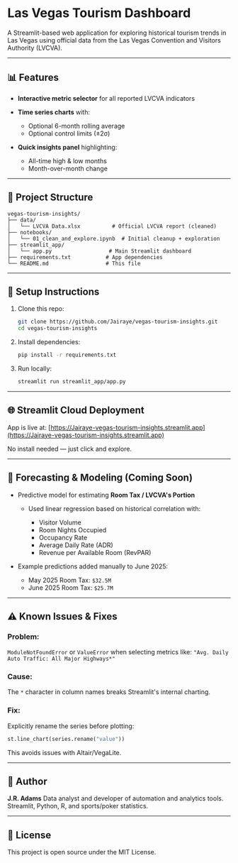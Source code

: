 # Las Vegas Tourism Dashboard

A Streamlit-based web application for exploring historical tourism trends in Las Vegas using official data from the Las Vegas Convention and Visitors Authority (LVCVA).

---

## 📊 Features

* **Interactive metric selector** for all reported LVCVA indicators
* **Time series charts** with:

  * Optional 6-month rolling average
  * Optional control limits (±2σ)
* **Quick insights panel** highlighting:

  * All-time high & low months
  * Month-over-month change

---

## 📁 Project Structure

```
vegas-tourism-insights/
├── data/
│   └── LVCVA Data.xlsx          # Official LVCVA report (cleaned)
├── notebooks/
│   └── 01_clean_and_explore.ipynb  # Initial cleanup + exploration
├── streamlit_app/
│   └── app.py                  # Main Streamlit dashboard
├── requirements.txt           # App dependencies
└── README.md                  # This file
```

---

## 🔧 Setup Instructions

1. Clone this repo:

   ```bash
   git clone https://github.com/Jairaye/vegas-tourism-insights.git
   cd vegas-tourism-insights
   ```

2. Install dependencies:

   ```bash
   pip install -r requirements.txt
   ```

3. Run locally:

   ```bash
   streamlit run streamlit_app/app.py
   ```

---

## 🌐 Streamlit Cloud Deployment

App is live at: [https://Jairaye-vegas-tourism-insights.streamlit.app](https://Jairaye-vegas-tourism-insights.streamlit.app)

No install needed — just click and explore.

---

## 🤖 Forecasting & Modeling (Coming Soon)

* Predictive model for estimating **Room Tax / LVCVA's Portion**

  * Used linear regression based on historical correlation with:

    * Visitor Volume
    * Room Nights Occupied
    * Occupancy Rate
    * Average Daily Rate (ADR)
    * Revenue per Available Room (RevPAR)
* Example predictions added manually to June 2025:

  * May 2025 Room Tax: `$32.5M`
  * June 2025 Room Tax: `$25.7M`

---

## ⚠️ Known Issues & Fixes

### Problem:

`ModuleNotFoundError` or `ValueError` when selecting metrics like:
`"Avg. Daily Auto Traffic: All Major Highways*"`

### Cause:

The `*` character in column names breaks Streamlit's internal charting.

### Fix:

Explicitly rename the series before plotting:

```python
st.line_chart(series.rename("value"))
```

This avoids issues with Altair/VegaLite.

---

## 👤 Author

**J.R. Adams**
Data analyst and developer of automation and analytics tools.
Streamlit, Python, R, and sports/poker statistics.

---

## 📜 License

This project is open source under the MIT License.
